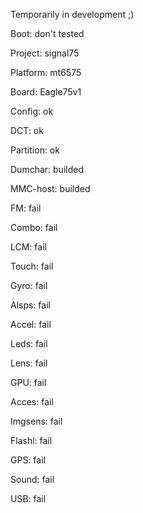 Temporarily in development ;)


Boot: don't tested


Project: signal75

Platform: mt6575

Board: Eagle75v1


Config: ok

DCT: ok

Partition: ok

Dumchar: builded

MMC-host: builded


FM: fail

Combo: fail

LCM: fail

Touch: fail

Gyro: fail

Alsps: fail

Accel: fail

Leds: fail

Lens: fail

GPU: fail

Acces: fail

Imgsens: fail

Flashl: fail

GPS: fail

Sound: fail

USB: fail
